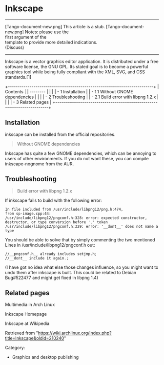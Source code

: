 Inkscape
========

  ------------------------ ------------------------ ------------------------
  [Tango-document-new.png] This article is a stub.  [Tango-document-new.png]
                           Notes: please use the    
                           first argument of the    
                           template to provide more 
                           detailed indications.    
                           (Discuss)                
  ------------------------ ------------------------ ------------------------

Inkscape is a vector graphics editor application. It is distributed
under a free software license, the GNU GPL. Its stated goal is to become
a powerful graphics tool while being fully compliant with the XML, SVG,
and CSS standards.[1]

+--------------------------------------------------------------------------+
| Contents                                                                 |
| --------                                                                 |
|                                                                          |
| -   1 Installation                                                       |
|     -   1.1 Without GNOME dependencies                                   |
|                                                                          |
| -   2 Troubleshooting                                                    |
|     -   2.1 Build error with libpng 1.2.x                                |
|                                                                          |
| -   3 Related pages                                                      |
+--------------------------------------------------------------------------+

Installation
------------

inkscape can be installed from the official repositories.

> Without GNOME dependencies

Inkscape has quite a few GNOME dependencies, which can be annoying to
users of other environments. If you do not want these, you can compile
inkscape-nognome from the AUR.

Troubleshooting
---------------

> Build error with libpng 1.2.x

If inkscape fails to build with the following error:

    In file included from /usr/include/libpng12/png.h:474,
    from sp-image.cpp:44:
    /usr/include/libpng12/pngconf.h:328: error: expected constructor, destructor, or type conversion before '.' token
    /usr/include/libpng12/pngconf.h:329: error: '__dont__' does not name a type

You should be able to solve that by simply commenting the two mentioned
Lines in /usr/include/libpng12/pngconf.h out:

    //__pngconf.h__ already includes setjmp.h;
    //__dont__ include it again.;

(I have got no idea what else those changes influence, so you might want
to undo them after inkscape is built. This could be related to Debian
Bug#522477 and might get fixed in libpng 1.4)

Related pages
-------------

Multimedia in Arch Linux

Inkscape Homepage

Inkscape at Wikipedia

Retrieved from
"https://wiki.archlinux.org/index.php?title=Inkscape&oldid=210240"

Category:

-   Graphics and desktop publishing
